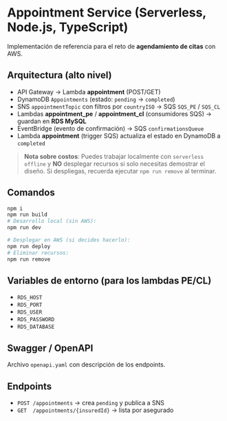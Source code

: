 # Appointment Service (Serverless, Node.js, TypeScript)

Implementación de referencia para el reto de **agendamiento de citas** con AWS.

## Arquitectura (alto nivel)

- API Gateway → Lambda **appointment** (POST/GET)
- DynamoDB `Appointments` (estado: `pending` → `completed`)
- SNS `appointmentTopic` con filtros por `countryISO` → SQS `SQS_PE` / `SQS_CL`
- Lambdas **appointment_pe** / **appointment_cl** (consumidores SQS) → guardan en **RDS MySQL**
- EventBridge (evento de confirmación) → SQS `confirmationsQueue`
- Lambda **appointment** (trigger SQS) actualiza el estado en DynamoDB a `completed`

> **Nota sobre costos**: Puedes trabajar localmente con `serverless offline` y **NO** desplegar recursos
si solo necesitas demostrar el diseño. Si despliegas, recuerda ejecutar `npm run remove` al terminar.

## Comandos

```bash
npm i
npm run build
# Desarrollo local (sin AWS): 
npm run dev

# Desplegar en AWS (si decides hacerlo):
npm run deploy
# Eliminar recursos:
npm run remove
```

## Variables de entorno (para los lambdas PE/CL)

- `RDS_HOST`
- `RDS_PORT`
- `RDS_USER`
- `RDS_PASSWORD`
- `RDS_DATABASE`

## Swagger / OpenAPI

Archivo `openapi.yaml` con descripción de los endpoints.

## Endpoints

- `POST /appointments` → crea `pending` y publica a SNS
- `GET  /appointments/{insuredId}` → lista por asegurado
